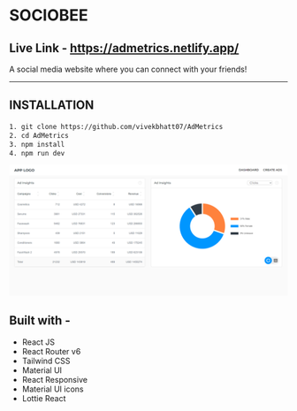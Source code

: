 # SOCIOBEE

## Live Link - https://admetrics.netlify.app/

A social media website where you can connect with your friends!

---

## INSTALLATION

```
1. git clone https://github.com/vivekbhatt07/AdMetrics
2. cd AdMetrics
3. npm install
4. npm run dev
```

![Alt text](image.png)

## Built with -

- React JS
- React Router v6
- Tailwind CSS
- Material UI
- React Responsive
- Material UI icons
- Lottie React

